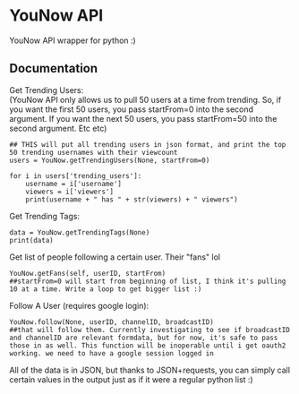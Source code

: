 # YouNow API  
  
YouNow API wrapper for python :)  
  
## Documentation  
  
Get Trending Users:  
(YouNow API only allows us to pull 50 users at a time from trending. So, if you want the first 50 users, you pass startFrom=0 into the second argument. If you want the next 50 users, you pass startFrom=50 into the second argument. Etc etc)  
```
## THIS will put all trending users in json format, and print the top 50 trending usernames with their viewcount
users = YouNow.getTrendingUsers(None, startFrom=0)

for i in users['trending_users']:
    username = i['username']
    viewers = i['viewers']
    print(username + " has " + str(viewers) + " viewers")
```  
  
Get Trending Tags:  
```  
data = YouNow.getTrendingTags(None) 
print(data)  
```   
Get list of people following a certain user. Their "fans" lol  
```
YouNow.getFans(self, userID, startFrom)
##startFrom=0 will start from beginning of list, I think it's pulling 10 at a time. Write a loop to get bigger list :)
```  
    
Follow A User (requires google login):
```
YouNow.follow(None, userID, channelID, broadcastID)
##that will follow them. Currently investigating to see if broadcastID and channelID are relevant formdata, but for now, it's safe to pass those in as well. This function will be inoperable until i get oauth2 working. we need to have a google session logged in
```  
All of the data is in JSON, but thanks to JSON+requests, you can simply call certain values in the output just as if it were a regular python list :)
